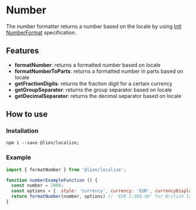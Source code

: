 # Number

The number formatter returns a number based on the locale by using [Intl NumberFormat](https://developer.mozilla.org/en-US/docs/Web/JavaScript/Reference/Global_Objects/NumberFormat) specification.

## Features
- **formatNumber**: returns a formatted number based on locale
- **formatNumberToParts**: returns a formatted number in parts based on locale
- **getFractionDigits**: returns the fraction digit for a certain currency
- **getGroupSeparator**: returns the group separator based on locale
- **getDecimalSeparator**: returns the decimal separator based on locale

## How to use

### Installation
```
npm i --save @lion/localize;
```

### Example

```js
import { formatNumber } from '@lion/localize';

function numberExampleFunction () {
  const number = 2000;
  const options = {  style: 'currency', currency: 'EUR', currencyDisplay: 'code' };
  return formatNumber(number, options) // 'EUR 2,000.00' for British locale
}
```
